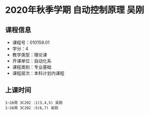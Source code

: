 # 2020年秋季学期 自动控制原理 吴刚






## 课程信息

- 课程号：010159.01
- 学分：4
- 教学类型：理论课
- 开课单位：自动化系
- 课程类别：专业基础
- 课程层次：本科计划内课程

## 上课时间

```
1~16周 3C202 :1(3,4,5) 吴刚
1~16周 3C202 :5(6,7) 吴刚
```

